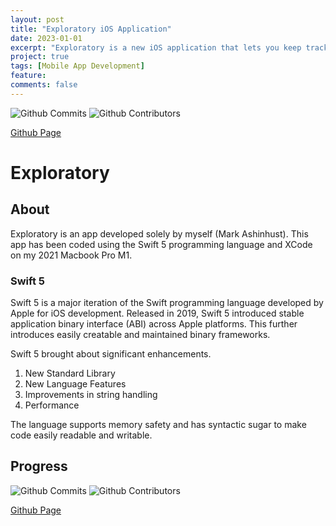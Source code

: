 ```yaml
---
layout: post
title: "Exploratory iOS Application"
date: 2023-01-01
excerpt: "Exploratory is a new iOS application that lets you keep track of where you have traveled and your friends! Compare your recent locations or where you've traveled all year. Compete with your friends to see who went the farthest away from home or who traveled the most throughout the year!"
project: true
tags: [Mobile App Development]
feature:
comments: false
---
```


![Github Commits](https://img.shields.io/github/last-commit/Markay12/pynq-finn-FPGA?color=orange&label=Last%20Commit&style=plastic)
![Github Contributors](https://img.shields.io/github/contributors/Markay12/pynq-finn-fpga?label=Contributors)

[Github Page](github.com/Markay12/pynq-finn-FPGA)


# Exploratory

## About

Exploratory is an app developed solely by myself (Mark Ashinhust). This app has been coded using the Swift 5 programming language and XCode on my 2021 Macbook Pro M1.

### Swift 5 

Swift 5 is a major iteration of the Swift programming language developed by Apple for iOS development. Released in 2019, Swift 5 introduced stable application binary interface (ABI) across Apple platforms. This further introduces easily creatable and maintained binary frameworks. 

Swift 5 brought about significant enhancements. 

1. New Standard Library
2. New Language Features
3. Improvements in string handling
4. Performance

The language supports memory safety and has syntactic sugar to make code easily readable and writable.

## Progress


![Github Commits](https://img.shields.io/github/last-commit/Markay12/pynq-finn-FPGA?color=orange&label=Last%20Commit&style=plastic)
![Github Contributors](https://img.shields.io/github/contributors/Markay12/pynq-finn-fpga?label=Contributors)

[Github Page](github.com/Markay12/pynq-finn-FPGA)
